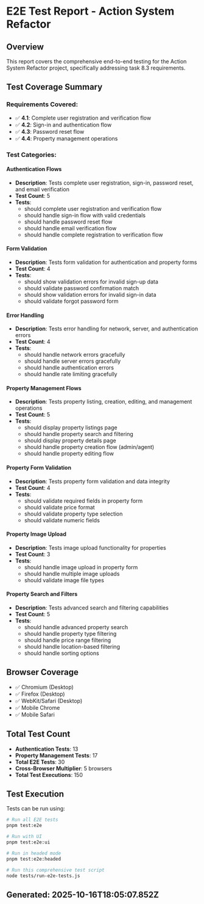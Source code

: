 # E2E Test Report - Action System Refactor

## Overview
This report covers the comprehensive end-to-end testing for the Action System Refactor project, specifically addressing task 8.3 requirements.

## Test Coverage Summary

### Requirements Covered:
- ✅ **4.1**: Complete user registration and verification flow
- ✅ **4.2**: Sign-in and authentication flow  
- ✅ **4.3**: Password reset flow
- ✅ **4.4**: Property management operations

### Test Categories:


#### Authentication Flows
- **Description**: Tests complete user registration, sign-in, password reset, and email verification
- **Test Count**: 5
- **Tests**:
  - should complete user registration and verification flow
  - should handle sign-in flow with valid credentials
  - should handle password reset flow
  - should handle email verification flow
  - should handle complete registration to verification flow


#### Form Validation
- **Description**: Tests form validation for authentication and property forms
- **Test Count**: 4
- **Tests**:
  - should show validation errors for invalid sign-up data
  - should validate password confirmation match
  - should show validation errors for invalid sign-in data
  - should validate forgot password form


#### Error Handling
- **Description**: Tests error handling for network, server, and authentication errors
- **Test Count**: 4
- **Tests**:
  - should handle network errors gracefully
  - should handle server errors gracefully
  - should handle authentication errors
  - should handle rate limiting gracefully


#### Property Management Flows
- **Description**: Tests property listing, creation, editing, and management operations
- **Test Count**: 5
- **Tests**:
  - should display property listings page
  - should handle property search and filtering
  - should display property details page
  - should handle property creation flow (admin/agent)
  - should handle property editing flow


#### Property Form Validation
- **Description**: Tests property form validation and data integrity
- **Test Count**: 4
- **Tests**:
  - should validate required fields in property form
  - should validate price format
  - should validate property type selection
  - should validate numeric fields


#### Property Image Upload
- **Description**: Tests image upload functionality for properties
- **Test Count**: 3
- **Tests**:
  - should handle image upload in property form
  - should handle multiple image uploads
  - should validate image file types


#### Property Search and Filters
- **Description**: Tests advanced search and filtering capabilities
- **Test Count**: 5
- **Tests**:
  - should handle advanced property search
  - should handle property type filtering
  - should handle price range filtering
  - should handle location-based filtering
  - should handle sorting options


## Browser Coverage
- ✅ Chromium (Desktop)
- ✅ Firefox (Desktop) 
- ✅ WebKit/Safari (Desktop)
- ✅ Mobile Chrome
- ✅ Mobile Safari

## Total Test Count
- **Authentication Tests**: 13
- **Property Management Tests**: 17
- **Total E2E Tests**: 30
- **Cross-Browser Multiplier**: 5 browsers
- **Total Test Executions**: 150

## Test Execution
Tests can be run using:
```bash
# Run all E2E tests
pnpm test:e2e

# Run with UI
pnpm test:e2e:ui

# Run in headed mode
pnpm test:e2e:headed

# Run this comprehensive test script
node tests/run-e2e-tests.js
```

## Generated: 2025-10-16T18:05:07.852Z
